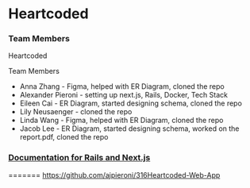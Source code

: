 # Heartcoded
### Team Members

<!-- list your team members, state that you choose the open project option, and pick a short, catchy name for your team. -->
Heartcoded

Team Members
- Anna Zhang - Figma, helped with ER Diagram, cloned the repo
- Alexander Pieroni - setting up next.js, Rails, Docker, Tech Stack
- Eileen Cai - ER Diagram, started designing schema, cloned the repo
- Lily Neusaenger - cloned the repo
- Linda Wang - Figma, helped with ER Diagram, cloned the repo
- Jacob Lee - ER Diagram, started designing schema, worked on the report.pdf, cloned the repo

### [Documentation for Rails and Next.js](https://medium.com/@raphox/rails-and-next-js-the-perfect-combination-for-modern-web-development-final-part-a88af492a00)
=======
https://github.com/ajpieroni/316Heartcoded-Web-App 

